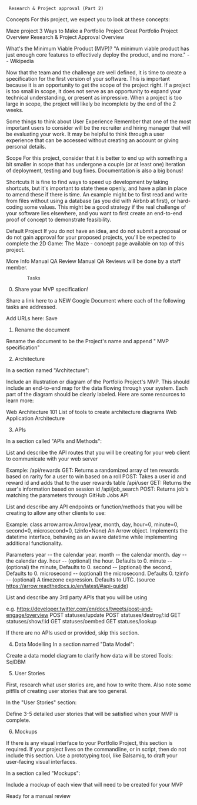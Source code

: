      Research & Project approval (Part 2)
Concepts
For this project, we expect you to look at these concepts:

Maze project
3 Ways to Make a Portfolio Project Great
Portfolio Project Overview
Research & Project Approval Overview


What's the Minimum Viable Product (MVP)?
"A minimum viable product has just enough core features to effectively deploy the product, and no more." -- Wikipedia

Now that the team and the challenge are well defined, it is time to create a specification for the first version of your software. This is important because it is an opportunity to get the scope of the project right. If a project is too small in scope, it does not serve as an opportunity to expand your technical understanding, or present as impressive. When a project is too large in scope, the project will likely be incomplete by the end of the 2 weeks.

Some things to think about
User Experience
Remember that one of the most important users to consider will be the recruiter and hiring manager that will be evaluating your work. It may be helpful to think through a user experience that can be accessed without creating an account or giving personal details.

Scope
For this project, consider that it is better to end up with something a bit smaller in scope that has undergone a couple (or at least one) iteration of deployment, testing and bug fixes. Documentation is also a big bonus!

Shortcuts
It is fine to find ways to speed up development by taking shortcuts, but it's important to state these openly, and have a plan in place to amend these if there is time. An example might be to first read and write from files without using a database (as you did with Airbnb at first), or hard-coding some values. This might be a good strategy if the real challenge of your software lies elsewhere, and you want to first create an end-to-end proof of concept to demonstrate feasibility.

Default Project
If you do not have an idea, and do not submit a proposal or do not gain approval for your proposed projects, you'll be expected to complete the 2D Game: The Maze - concept page available on top of this project.

More Info
Manual QA Review
Manual QA Reviews will be done by a staff member.

            Tasks

0. Share your MVP specification!

Share a link here to a NEW Google Document where each of the following tasks are addressed.

Add URLs here: Save


1. Rename the document

Rename the document to be the Project's name and append " MVP specification"


2. Architecture

In a section named "Architecture":

Include an illustration or diagram of the Portfolio Project's MVP. This should include an end-to-end map for the data flowing through your system. Each part of the diagram should be clearly labeled.
Here are some resources to learn more:

Web Architecture 101
List of tools to create architecture diagrams
Web Application Architecture

3. APIs

In a section called "APIs and Methods":

List and describe the API routes that you will be creating for your web client to communicate with your web server

Example: /api/rewards GET: Returns a randomized array of ten rewards based on rarity for a user to win based on a roll POST: Takes a user id and reward id and adds that to the user rewards table /api/user
GET: Returns the user's information based on session id /api/job_search
POST: Returns job's matching the parameters through GitHub Jobs API

List and describe any API endpoints or function/methods that you will be creating to allow any other clients to use:

Example:
class arrow.arrow.Arrow(year, month, day, hour=0, minute=0, second=0, microsecond=0, tzinfo=None)
An Arrow object.
Implements the datetime interface, behaving as an aware datetime while implementing additional functionality.

Parameters
year -- the calendar year.
month -- the calendar month.
day -- the calendar day.
hour -- (optional) the hour. Defaults to 0.
minute -- (optional) the minute, Defaults to 0.
second -- (optional) the second, Defaults to 0.
microsecond -- (optional) the microsecond. Defaults 0.
tzinfo -- (optional) A timezone expression. Defaults to UTC.
(source https://arrow.readthedocs.io/en/latest/#api-guide)

List and describe any 3rd party APIs that you will be using

e.g. https://developer.twitter.com/en/docs/tweets/post-and-engage/overview
POST statuses/update
POST statuses/destroy/:id
GET statuses/show/:id
GET statuses/oembed
GET statuses/lookup

If there are no APIs used or provided, skip this section.


4. Data Modelling
In a section named "Data Model":

Create a data model diagram to clarify how data will be stored
Tools: SqlDBM


5. User Stories

First, research what user stories are, and how to write them. Also note some pitflls of creating user stories that are too general.

In the "User Stories" section:

Define 3-5 detailed user stories that will be satisfied when your MVP is complete.

6. Mockups

If there is any visual interface to your Portfolio Project, this section is required. If your project lives on the commandline, or in script, then do not include this section. Use a prototyping tool, like Balsamiq, to draft your user-facing visual interfaces.

In a section called "Mockups":

Include a mockup of each view that will need to be created for your MVP

Ready for a manual review
